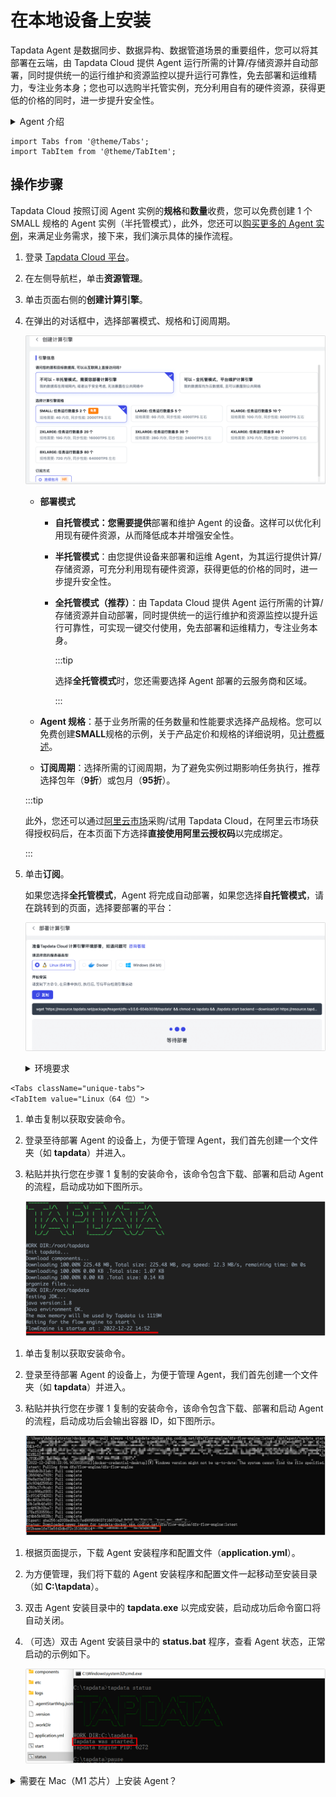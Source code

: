 # 在本地设备上安装

Tapdata Agent 是数据同步、数据异构、数据管道场景的重要组件，您可以将其部署在云端，由 Tapdata Cloud 提供 Agent 运行所需的计算/存储资源并自动部署，同时提供统一的运行维护和资源监控以提升运行可靠性，免去部署和运维精力，专注业务本身；您也可以选购半托管实例，充分利用自有的硬件资源，获得更低的价格的同时，进一步提升安全性。

<details>
  <summary>Agent 介绍</summary>
  Agent 是数据同步、数据异构、数据开发场景中的关键程序，负责通过流式技术从源系统获取数据、处理转换数据并发送到目标系统，由云上的管理端统一管理，由 Agent 处理的数据不会上传或存储在 Tapdata Cloud 中，充分保障数据安全性。
</details>



```mdx-code-block
import Tabs from '@theme/Tabs';
import TabItem from '@theme/TabItem';
```

## 操作步骤

Tapdata Cloud 按照订阅 Agent 实例的**规格**和**数量**收费，您可以免费创建 1 个 SMALL 规格的 Agent 实例（半托管模式），此外，您还可以[购买更多的 Agent 实例](../../billing/billing-overview.md)，来满足业务需求，接下来，我们演示具体的操作流程。

1. 登录 [Tapdata Cloud 平台](https://cloud.tapdata.net/console/v3/)。

2. 在左侧导航栏，单击**资源管理**。

3. 单击页面右侧的**创建计算引擎**。

4. 在弹出的对话框中，选择部署模式、规格和订阅周期。

   ![选择 Agent 规格](../../../images/select_aget_spec.png)

   * **部署模式**

     - **自托管模式：您需要提供**部署和维护 Agent 的设备。这样可以优化利用现有硬件资源，从而降低成本并增强安全性。

     - **半托管模式**：由您提供设备来部署和运维 Agent，为其运行提供计算/存储资源，可充分利用现有硬件资源，获得更低的价格的同时，进一步提升安全性。

     - **全托管模式（推荐）**：由 Tapdata Cloud 提供 Agent 运行所需的计算/存储资源并自动部署，同时提供统一的运行维护和资源监控以提升运行可靠性，可实现一键交付使用，免去部署和运维精力，专注业务本身。

       :::tip

       选择**全托管模式**时，您还需要选择 Agent 部署的云服务商和区域。

       :::

   * **Agent 规格**：基于业务所需的任务数量和性能要求选择产品规格。您可以免费创建**SMALL**规格的示例，关于产品定价和规格的详细说明，见[计费概述](../../billing/billing-overview)。

   * **订阅周期**：选择所需的订阅周期，为了避免实例过期影响任务执行，推荐选择包年（**9折**）或包月（**95折**）。

   :::tip

   此外，您还可以通过[阿里云市场](https://market.aliyun.com/products/56024006/cmgj00061912.html)采购/试用 Tapdata Cloud，在阿里云市场获得授权码后，在本页面下方选择**直接使用阿里云授权码**以完成绑定。

   :::

5. 单击**订阅**。

   如果您选择**全托管模式**，Agent 将完成自动部署，如果您选择**自托管模式**，请在跳转到的页面，选择要部署的平台：
   
   ![Agent 启动成功](../../../images/select_agent_platform.png)
   
   <details><summary>环境要求</summary>
     <ul>
       <li>硬件环境：x86 架构处理器</li>
       <li>操作系统：64 位</li>
       <li>网络环境：可连通公网，且可与源/目标数据库通信</li>
       <li>软件依赖：Linux 平台依赖 Java 1.8 版本，可执行 java -version 命令查看版本，手动安装命令：yum -y install java-1.8.0-openjdk</li>
     </ul>
   </details>
   
   
   

```mdx-code-block
<Tabs className="unique-tabs">
<TabItem value="Linux（64 位）">
```
1. 单击复制以获取安装命令。

2. 登录至待部署 Agent 的设备上，为便于管理 Agent，我们首先创建一个文件夹（如 **tapdata**）并进入。

3. 粘贴并执行您在步骤 1 复制的安装命令，该命令包含下载、部署和启动 Agent 的流程，启动成功如下图所示。

   ![Agent 启动成功](../../../images/agent_started_on_linux.png)

</TabItem>

<TabItem value="Docker">

1. 单击复制以获取安装命令。

2. 登录至待部署 Agent 的设备上，为便于管理 Agent，我们首先创建一个文件夹（如 **tapdata**）并进入。

3. 粘贴并执行您在步骤 1 复制的安装命令，该命令包含下载、部署和启动 Agent 的流程，启动成功后会输出容器 ID，如下图所示。

   ![Agent 启动成功](../../../images/agent_started_on_docker.png)

</TabItem>

<TabItem value="Windows（64 位）">

1. 根据页面提示，下载 Agent 安装程序和配置文件（**application.yml**）。

2. 为方便管理，我们将下载的 Agent 安装程序和配置文件一起移动至安装目录（如 **C:\tapdata**）。

3. 双击 Agent 安装目录中的 **tapdata.exe** 以完成安装，启动成功后命令窗口将自动关闭。

4. （可选）双击 Agent 安装目录中的 **status.bat** 程序，查看 Agent 状态，正常启动的示例如下。

   ![Agent 启动成功](../../../images/agent_started_on_windows.png)

</TabItem>
</Tabs>



<details>
<summary>需要在 Mac（M1 芯片）上安装 Agent？</summary>

1. 打开 Mac 的命令行终端，依次执行下述命令下载并启动 JDK 镜像。

   ```shell
   # 下载镜像
   docker pull openjdk:8u312 
   # 启动镜像
   docker run -t -d openjdk:8u312
   ```

2. 执行 `docker ps` 获取容器 ID，然后执行下述格式的命令进入容器命令行，示例如下：

   ```shell
   docker exec -it 容器ID /bin/bash
   ```

   :::tip

   需替换命令中的容器 ID，例如 `docker exec -it 1dbee41b4adc /bin/bash`。

   :::

3. 为便于管理 Agent，在容器命令行中执行下述命令创建一个文件夹（如 **tapdata**）并进入。

   ```shell
   mkdir tapdata&&cd tapdata
   ```

4. 在容器命令行中，执行下述命令下载 Agent 程序并解压。

   ```shell
   wget 'https://resource.tapdata.net/doc-source/tapdata.zip' && unzip tapdata.zip
   ```

5. 返回 Tapdata Cloud 部署页面，选择目标操作系统为**Linux(64 位) **，然后点击**复制**。

      ![Copy the installation command](../../../images/select_agent_platform.png)

6. 在 Docker 容器的命令行中，粘贴部署命令并去掉`./tapdata` 之前的内容，然后执行，启动成功示例如下。

   ![](../../../images/agent_started_on_macm1.png)

</details>